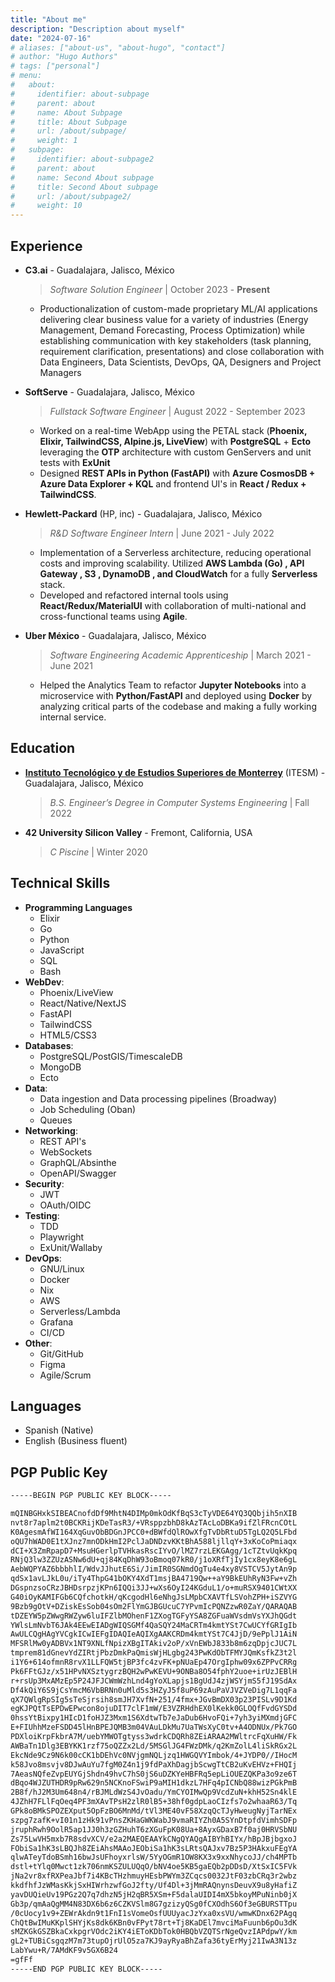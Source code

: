 ```yaml
---
title: "About me"
description: "Description about myself"
date: "2024-07-16"
# aliases: ["about-us", "about-hugo", "contact"]
# author: "Hugo Authors"
# tags: ["personal"]
# menu:
#   about:
#     identifier: about-subpage
#     parent: about
#     name: About Subpage
#     title: About Subpage
#     url: /about/subpage/
#     weight: 1
#   subpage:
#     identifier: about-subpage2
#     parent: about
#     name: Second About subpage
#     title: Second About subpage
#     url: /about/subpage2/
#     weight: 10
---
```


## Experience

- **C3.ai** - Guadalajara, Jalisco, México

  > _Software Solution Engineer_ | October 2023 - **Present**

  - Productionalization of custom-made proprietary ML/AI applications delivering clear business value for a variety of industries (Energy Management, Demand Forecasting, Process Optimization) while establishing communication with key stakeholders (task planning, requirement clarification, presentations) and close collaboration with Data Engineers, Data Scientists, DevOps, QA, Designers and Project Managers

- **SoftServe** - Guadalajara, Jalisco, México

  > _Fullstack Software Engineer_ | August 2022 - September 2023

  - Worked on a real-time WebApp using the PETAL stack (**Phoenix, Elixir, TailwindCSS, Alpine.js, LiveView**) with **PostgreSQL** + **Ecto** leveraging the **OTP** architecture with custom GenServers and unit tests with **ExUnit**
  - Designed **REST APIs in Python (FastAPI)** with **Azure CosmosDB + Azure Data Explorer + KQL** and frontend UI's in **React / Redux + TailwindCSS**.

- **Hewlett-Packard** (HP, inc) - Guadalajara, Jalisco, México

  > _R&D Software Engineer Intern_ | June 2021 - July 2022

  - Implementation of a Serverless architecture, reducing operational costs and improving scalability. Utilized **AWS Lambda (Go) , API Gateway , S3 , DynamoDB , and CloudWatch** for a fully **Serverless** stack.
  - Developed and refactored internal tools using **React/Redux/MaterialUI** with collaboration of multi-national and cross-functional teams using **Agile**.

- **Uber México** - Guadalajara, Jalisco, México

  > _Software Engineering Academic Apprenticeship_ | March 2021 - June 2021

  - Helped the Analytics Team to refactor **Jupyter Notebooks** into a microservice with **Python/FastAPI** and deployed using **Docker** by analyzing critical parts of the codebase and making a fully working internal service.

## Education

- [**Instituto Tecnológico y de Estudios Superiores de Monterrey**](https://certificados.tec.mx/certificate/8306f2d6b56a576ba10a016b77a68c0f) (ITESM) - Guadalajara, Jalisco, México
  > _B.S. Engineer’s Degree in Computer Systems Engineering_ | Fall 2022
- **42 University Silicon Valley** - Fremont, California, USA
  > _C Piscine_ | Winter 2020

## Technical Skills

- **Programming Languages**
  - Elixir
  - Go
  - Python
  - JavaScript
  - SQL
  - Bash
- **WebDev**: 
  - Phoenix/LiveView
  - React/Native/NextJS
  - FastAPI
  - TailwindCSS
  - HTML5/CSS3 
- **Databases**:
  - PostgreSQL/PostGIS/TimescaleDB
  - MongoDB
  - Ecto
- **Data**:
  - Data ingestion and Data processing pipelines (Broadway)
  - Job Scheduling (Oban)
  - Queues
- **Networking**:
  - REST API's
  - WebSockets
  - GraphQL/Absinthe
  - OpenAPI/Swagger
- **Security**:
  - JWT
  - OAuth/OIDC
- **Testing**:
  - TDD
  - Playwright
  - ExUnit/Wallaby
- **DevOps**:
  - GNU/Linux
  - Docker
  - Nix
  - AWS
  - Serverless/Lambda
  - Grafana
  - CI/CD
- **Other**:
  - Git/GitHub
  - Figma
  - Agile/Scrum

## Languages

- Spanish (Native)
- English (Business fluent)

<!-- ## Relevant Coursework & Certifications -->

<!-- - **AWS Certified Developer Associate** by _AWS Training and Certification_ -->
<!-- - **IT Automation with Python** Professional Certificate by _Google/Coursera_ -->
<!-- - **Project Management: Professional Certificate** by _Google/Coursera_ -->
<!-- - **Algorithms Specialization** by _Stanford/Coursera_ -->

<!-- - **Open Source Software Development, Linux and Git Specialization** by _The Linux Foundation_ -->

<!-- ## Projects -->

<!-- - [**Pothole Detection System**](https://github.com/danielvelara/ChaleBache-rn), Fall 2021 -->
<!--   - Built and deployed a mobile application using **React Native + Expo** for users to detect potholes while driving using their smartphone sensors -->
<!--   - Created a WebApp using **HTML/CSS/JS/React** using **Google Maps API** for displaying multiple potholes detected in a city. -->
<!-- - [**Covid-19 Vaccination Simulation**](https://github.com/danielvelara/CovidVaccinationSimulation), Summer 2021 -->
<!--   - Built an Agent-based modeling simulation using **Python3** and **Mesa Framework** for simulating how the Covid-19 virus would spread depending on multiple variables such as vaccination, population density, age, mobility, social distancing, and use of face masks. -->
<!-- - [**ToDo's online service**](https://github.com/danielvelara/SlackyToDo), Summer 2020 -->
<!--   - Implemented a CRUD WebApp using the **MVC** Pattern with **Python/Flask** (Backend) and **HTML/CSS/Vanilla JS** (frontend) with User Authentication/Authorization/Sessions with **Firebase** + **SQLite** as the backend database for the service. -->

## PGP Public Key

```txt
-----BEGIN PGP PUBLIC KEY BLOCK-----

mQINBGHxkSIBEACnofdDf9MhtN4DIMp0mkOdKfBqS3cTyVDE64YQ3QQbjih5nXIB
nvt8r7aplm2t0BCKRijKDeTasR3/+VRsppzbhD8kAzTAcLoDBKa9ifZlFRcnCOtL
K0AgesmAfWI164XqGuvObBDGnJPCC0+dBWfdQlROwXfgTvDbRtuD5TgLQ2Q5LFbd
oQU7hWAD0E1tXJnz7mnODkHmI2PclJaDNDzvKKtBhA588ljllqY+3xKoCoPmiaqx
dCI+X3ZmRpapD7+MsuHGerlpTVHkasRscIYvO/lMZ7rzLEKGAgg/1cTZtvUqkKpq
RNjQ3lw3ZZUzASNw6dU+qj84KqDhW93oBmoq07kR0/j1oXRfTjIy1cx8eyK8e6gL
AebWQPYAZ6bbbhlI/WdvJJhutE6Si/JimIR0SGNmdOgTu4e4xy8VSTCV5JytAn9p
qdSx1avLJkL0u/iTy4ThpG41bOKY4XdT1msjBA4719Qw++aY9BkEUhRyN3Fw+vZh
DGspnzsoCRzJBHDsrpzjKPn6IQQi3JJ+wXs6OyI24KGduL1/o+muRSX9401CWtXX
G40iOyKAMIFGb6CQfchotkH/qKcgodHl6eNhgJsLMpbCXAVTfLSVohZPH+iSZVYG
9Bzb9gOtV+DZiskEsSob04sOm2FlYmGJBGUcuC7YPvmIcPQNZzwR0ZaY/QARAQAB
tDZEYW5pZWwgRWZyw6luIFZlbMOhenF1ZXogTGFyYSA8ZGFuaWVsdmVsYXJhQGdt
YWlsLmNvbT6JAk4EEwEIADgWIQSGMf4QaSQY24MaCRTm4kmtYSt7CwUCYfGRIgIb
AwULCQgHAgYVCgkICwIEFgIDAQIeAQIXgAAKCRDm4kmtYSt7C4JjD/9ePplJ1AiN
MFSRlMw0yADBVx1NT9XNLfNpizXBgITAkiv2oP/xVnEWbJ833b8m6zqDpjcJUC7L
tmprem81dGnevYdZIRtjPbzDmkPaQmisWjHLgbg243PwKdObTFMYJQmKsfkZ3t2l
i1Y6+614ofmnR8rvX1LLFQW5tjBP3fc4zvFK+pNUaEp47OrgIphw09x6ZPPvCRRg
Pk6FFtGJz/x51HPvNXSztygrzBQH2wPwKEVU+9ONBa8O54fphY2uoe+irUzJEBlH
r+rsUp3MxAMzEp5P24JFJCWmWzhLnd4gYoXLapjs1BgUdJ4zjWSYjmS5fJ19SdAx
Df4kQiY6S9jCsYmcM6VbBRNn0uMld5s3HZyJ5f8uP69zAuPaVJVZVeDig7L1qqFa
qX7QWlgRpSIg5sTeSjrsih8smJH7XvfN+251/4fmx+JGvBmDX03p23PISLv9D1Kd
egKJPQtTsEPDwEPwcon8ojuDIT7clF1mW/E3VZRHdhEX0lKekk0GLOQfFvdGYSDd
0hssYtBixpy1HIcD1foHJZ3Mxm1S6XdtwTb7eJaDub6HvoFQi+7yh3yiMXmdjGFC
E+FIUhhMzeFSDD45lHnBPEJQMB3m04VAuLDkMu7UaTWsXyC0tv+A4ODNUx/Pk7GO
PDXloiKrpFkbrA7M/uebYMWOTgtyss3wdrkCDQRh8ZEiARAA2MWltrcFqXuHW/Fk
AWBaTn1Dlg3EBYKK1rzf75oQZZx2Ld/5MSGlJG4FWzDMk/q2KmZolL4liSkRGx2L
EkcNde9Cz9N6k00cCK1bDEhVc0NVjgmNQLjzq1HWGQVYImbok/4+JYDP0//IHocM
k58Jvo8msvjv8DJwAuYu7fgM0Z4n1j9fdPaXhDagjbScwgTtCB2uKvEHVz+FHQIj
7AeasNQfeZvpEUYGjShdn49hvC7hS0jS6uDZKYeHBFRq5epLiOUEZQKPa3o9ze6T
dBqo4WJZUTHDR9pRw629n5NCKnoFSwiP9aMIH1dkzL7HFq4pICNbQ88wizPGkPmB
2B8f/hJ2M3Um648n4/rBJMLdWzS4JvOadu/YmCYOIMwQp9VcdZuN+khH52Sn4klE
4JZhH7FLlFqOeq4PF3mXAvTPsH2zlR0lB5+38hf0gdpLaoCIzfs7o2whaaR63/Tq
GPk8oBMkSPOZEXput5OpFzBO6MnMd/tVl3ME40vF58XzqQcTJyHweugNyjTarNEx
szpg7zafK+vI01n1zHk91vPnsZKHaGWKWabJ9vmaRIYZh0A5SYnDtpfdVimhSDFp
jruphRwh9OolR5ap1JJ0h3zGZHuhT6zXGuFpK08Ua+8AyxGDaxB7f0aj0HRVSbNU
Zs75LwVH5mxb7R8sdvXCV/e2a2MAEQEAAYkCNgQYAQgAIBYhBIYx/hBpJBjbgxoJ
FObiSa1hK3sLBQJh8ZEiAhsMAAoJEObiSa1hK3sLRtsQAJxv7Bz5P3HAkxuFEgYA
qlwATeyTdoBSmh16bwJsUFhoyxrlsW/5YyOGmR1OW8KX3x9xxNhycoJJ/ch4MPTb
dstl+tYlq0Mwct1zk706nmKSZULUQqO/bNV4oe5KB5gaEQb2pDDsD/XtSxIC5FVk
jNa2vr8xfRXPeaJbf7i4KBcTHzhmuyHEsbPWYm3ZCqcs0032JtF03zbCRq3r2wbz
kkdfhfJzWMasKkjSxHIWrhzwfGoJ2fty/Uf4Dl+3jMmRAQnynsDeuvX9u8yHafiZ
yavDUQieUv19PGz2Q7q7dhzN5jH2qBR5XSm+F5dalaUIDI4mX5bkoyMPuNinb0jX
Gb3p/qmAaQgMM4N83DX6b6z6CZKVSlm8G7gzizyQSg0fCXOdhS6Of3eGBURSTTpu
/0cUocy1v9+ZEWrAkdn9t1FnI1sVomeOsfUUUyacJzYxa0xsVU/wmwKDnx62PAgq
ChQtBwIMuKKplSHYjKs8dk6KBn0vFPyt78rt+Tj8KaDEl7mvciMaFuunb6pOu3dK
sMZKGkGSZBkaCxkpgrVOdc2iKY4iEToKDbTok0HBQbVZQTSrNgeQvzIAPdpwY/km
gL2+TUBiCsgqzM7m73tupOjrUlO5za7KJ9ayRyaBhZafa36tyErMyj21IwA3N13z
LabYwu+R/7AMdKF9v5GX6B24
=gfFf
-----END PGP PUBLIC KEY BLOCK-----
```
